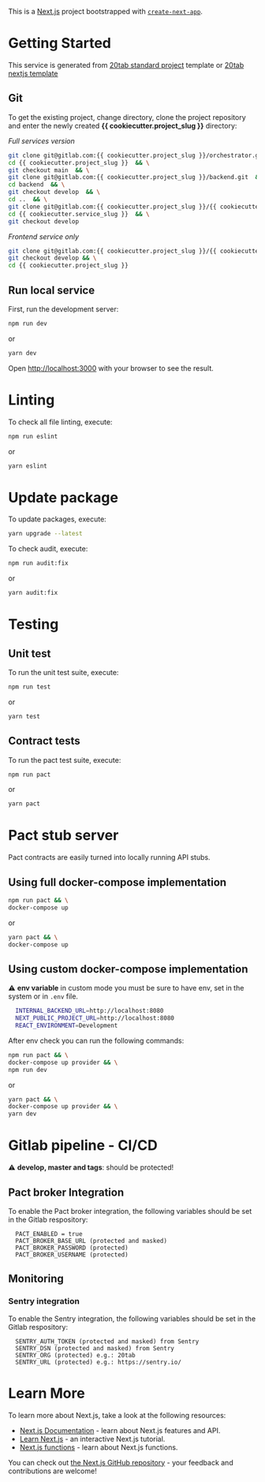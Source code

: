 This is a [Next.js](https://nextjs.org/) project bootstrapped with [`create-next-app`](https://github.com/vercel/next.js/tree/canary/packages/create-next-app).

# Getting Started

This service is generated from [20tab standard project](https://github.com/20tab/20tab-standard-project) template or
[20tab nextjs template](https://github.com/20tab/react-ts-continuous-delivery)

## Git

To get the existing project, change directory, clone the project repository and enter the newly created **{{ cookiecutter.project_slug }}** directory:

*Full services version*
```bash
git clone git@gitlab.com:{{ cookiecutter.project_slug }}/orchestrator.git {{ cookiecutter.project_slug }} && \
cd {{ cookiecutter.project_slug }}  && \
git checkout main  && \
git clone git@gitlab.com:{{ cookiecutter.project_slug }}/backend.git  && \
cd backend  && \
git checkout develop  && \
cd ..  && \
git clone git@gitlab.com:{{ cookiecutter.project_slug }}/{{ cookiecutter.service_slug }}.git  && \
cd {{ cookiecutter.service_slug }}  && \
git checkout develop
```

*Frontend service only*
```bash
git clone git@gitlab.com:{{ cookiecutter.project_slug }}/{{ cookiecutter.service_slug }}.git {{ cookiecutter.project_slug }} && \
git checkout develop && \
cd {{ cookiecutter.project_slug }}
```

## Run local service

First, run the development server:

```bash
npm run dev
```
or
```bash
yarn dev
```

Open [http://localhost:3000](http://localhost:3000) with your browser to see the result.


# Linting

To check all file linting, execute:

```bash
npm run eslint
```
or
```bash
yarn eslint
```

# Update package

To update packages, execute:

```bash
yarn upgrade --latest
```

To check audit, execute:

```bash
npm run audit:fix
```
or
```bash
yarn audit:fix
```

# Testing

## Unit test

To run the unit test suite, execute:

```bash
npm run test
```
or
```bash
yarn test
```

## Contract tests

To run the pact test suite, execute:

```bash
npm run pact
```
or
```bash
yarn pact
```

# Pact stub server
Pact contracts are easily turned into locally running API stubs.

## Using full docker-compose implementation

```bash
npm run pact && \
docker-compose up
```
or
```bash
yarn pact && \
docker-compose up
```

## Using custom docker-compose implementation

:warning: **env variable** in custom mode you must be sure to have env, set in the system or in `.env` file.

```bash
  INTERNAL_BACKEND_URL=http://localhost:8080
  NEXT_PUBLIC_PROJECT_URL=http://localhost:8080
  REACT_ENVIRONMENT=Development
```

After env check you can run the following commands:

```bash
npm run pact && \
docker-compose up provider && \
npm run dev
```
or
```bash
yarn pact && \
docker-compose up provider && \
yarn dev
```

# Gitlab pipeline - CI/CD

:warning: **develop, master and tags**: should be protected!
## Pact broker Integration
To enable the Pact broker integration, the following variables should be set in the Gitlab respository:
```git
  PACT_ENABLED = true
  PACT_BROKER_BASE_URL (protected and masked)
  PACT_BROKER_PASSWORD (protected)
  PACT_BROKER_USERNAME (protected)
```
## Monitoring
### Sentry integration

To enable the Sentry integration, the following variables should be set in the Gitlab respository:
```git
  SENTRY_AUTH_TOKEN (protected and masked) from Sentry
  SENTRY_DSN (protected and masked) from Sentry
  SENTRY_ORG (protected) e.g.: 20tab
  SENTRY_URL (protected) e.g.: https://sentry.io/
```

# Learn More

To learn more about Next.js, take a look at the following resources:

- [Next.js Documentation](https://nextjs.org/docs) - learn about Next.js features and API.
- [Learn Next.js](https://nextjs.org/learn) - an interactive Next.js tutorial.
- [Next.js functions](https://nextjs.org/docs/basic-features/data-fetching) - learn about Next.js functions.

You can check out [the Next.js GitHub repository](https://github.com/vercel/next.js/) - your feedback and contributions are welcome!
